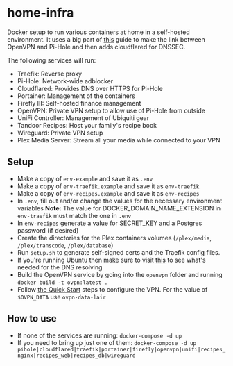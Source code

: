 # home-infra

Docker setup to run various containers at home in a self-hosted environment. It uses a big part of [this](https://demyx.sh/tutorial/how-to-run-openvpn-and-pi-hole-using-docker-in-a-vps/) guide to make the link between OpenVPN and Pi-Hole and then adds cloudflared for DNSSEC.

The following services will run:

- Traefik: Reverse proxy
- Pi-Hole: Network-wide adblocker
- Cloudflared: Provides DNS over HTTPS for Pi-Hole
- Portainer: Management of the containers
- Firefly III: Self-hosted finance management
- OpenVPN: Private VPN setup to allow use of Pi-Hole from outside
- UniFi Controller: Management of Ubiquiti gear
- Tandoor Recipes: Host your family's recipe book
- Wireguard: Private VPN setup
- Plex Media Server: Stream all your media while connected to your VPN

## Setup
- Make a copy of `env-example` and save it as `.env`
- Make a copy of `env-traefik.example` and save it as `env-traefik`
- Make a copy of `env-recipes.example` and save it as `env-recipes`
- In `.env`, fill out and/or change the values for the necessary environment variables
  **Note:** The value for DOCKER_DOMAIN_NAME_EXTENSION in `env-traefik` must match the one in `.env`
- In `env-recipes` generate a value for SECRET_KEY and a Postgres password (if desired)
- Create the directories for the Plex containers volumes (`/plex/media`, `/plex/transcode`, `/plex/database`)
- Run `setup.sh` to generate self-signed certs and the Traefik config files.
- If you're running Ubuntu then make sure to visit [this](https://github.com/pi-hole/docker-pi-hole#installing-on-ubuntu) to see what's needed for the DNS resolving
- Build the OpenVPN service by going into the `openvpn` folder and running `docker build -t ovpn:latest .`
- Follow [the Quick Start](https://github.com/kylemanna/docker-openvpn) steps to configure the VPN. For the value of `$OVPN_DATA` use `ovpn-data-lair`

## How to use

- If none of the services are running: `docker-compose -d up`
- If you need to bring up just one of them: `docker-compose -d up pihole|cloudflared|traefik|portainer|firefly|openvpn|unifi|recipes_nginx|recipes_web|recipes_db|wireguard`
